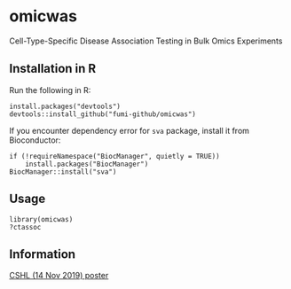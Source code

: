 # omicwas

Cell-Type-Specific Disease Association Testing in Bulk Omics Experiments

## Installation in R

Run the following in R:

    install.packages("devtools")
    devtools::install_github("fumi-github/omicwas")

If you encounter dependency error for `sva` package,
install it from Bioconductor:

    if (!requireNamespace("BiocManager", quietly = TRUE))
        install.packages("BiocManager")
    BiocManager::install("sva")

## Usage

    library(omicwas)
    ?ctassoc

## Information

[CSHL (14 Nov 2019) poster](http://103.253.147.127/PUBLICATIONS/191114cshl.pdf)

